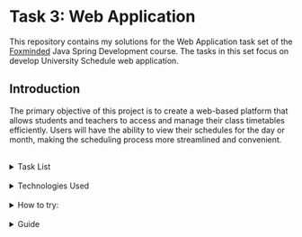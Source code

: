 # Task 3: Web Application

This repository contains my solutions for the Web Application task set of the [Foxminded](https://foxminded.ua/) Java Spring Development course. The tasks in this set focus on develop University Schedule web application.

## Introduction
The primary objective of this project is to create a web-based platform that allows students and teachers to access and manage their class timetables efficiently. Users will have the ability to view their schedules for the day or month, making the scheduling process more streamlined and convenient.

<br>
<details>
<summary>Task List</summary>
<br>
<div style="margin-left: 20px;">
<details>
  <summary> Task 3.1 Planning: Decompose university </summary>

## Important: 

In the next series of tasks you're going to develop Univesity Schedule web application, make sure to give repo meaningful name (ex. university-cms)
## Assignment:

Analyze and decompose University (create UML class diagram for application).
You should make a research and describe university structure. The main feature of the application is Class Timetable for students and teachers. Students or teachers can get their timetable for a day or for a month.

Add png image to the separate GitLab project.

Add text description of main user stories using markup language Example:

Teacher can view own schedule flow:

Given user is logged on as Teacher

- User can see and navigate to `My Schedule` menu
- User should see own Teacher schedule according with selected date/range filter
</details>
<br>
<details>
  <summary> Task 3.2 Bootstrap project </summary>

## Assignment
Create new Spring Boot project using Initializer with dependencies:
Spring Web (Build web, including RESTful, applications using Spring MVC. Uses Apache Tomcat as the default embedded container.)
Spring Data JPA (Persist data in SQL stores with Java Persistence API using Spring Data and Hibernate.)
Thymeleaf (A modern server-side Java template engine for both web and standalone environments. Allows HTML to be correctly displayed in browsers and as static prototypes.)
Flyway Migration (Version control for your database so you can migrate from any version (incl. an empty database) to the latest version of the schema.)
H2 Database or PostgreSQL Driver of your choice
Create model and schema initializing sql migration script according with your UML diagrama

Create JPA repositories and service layer with base CRUD operations

## Important:

From now on you should cover all your code (repository, service) with test in case you add any logic like custom query or multiple repository/service calls in one method

Example:

```
@Repository
public interface GroupRepository extends JpaRepository<Group, Long> {
        
        // should not be covered with test 
	Optional<Group> findByGroupName(String name) throws SQLException;

        // sould be covered with test
	@Query(value = "SELECT gr.* "
			+ "FROM Groups gr inner join (SELECT COUNT(student_id) as studCount, group_id as group_id_counter FROM Students "
			+ "group by group_id " + ") as counter on group_id = group_id_counter "
			+ "WHERE studCount <= :stdCount", nativeQuery = true)
	List<Group> findWithEquelOrLessStudents(@Param("stdCount") int count) throws SQLException;
}
```

```

@Service
public class StudentService {

        // should not be covered with tests
        @Transactional
	public void deleteById(Long id) throws SQLException {
		studentRepository.delete(studentOpt.get());
	}
  
       // should be covered with test
       @Transactional
	public Student addCourse(Long studentId, Long courseId) throws SQLException {
	
		var student = studentRepository.findById(studentId);
		var course = courseRepository.findById(courseId);

		if (course.isPresent() && student.isPresent()) {
			Optional<Course> courseInStudent = student.get().getCourses().stream()
					.filter(c -> c.getId().equals(courseId)).findFirst();
			if (courseInStudent.isEmpty()) {
				student.get().getCourses().add(course.get());
				studentRepository.save(student.get());
				return student.get();
			}
		}

		throw new Somexception("Could not add student to course");
	}

}

```
</details>
<br>
<details>
<summary> Task 3.3 Create basic UI </summary>

## Assignment:
Add Bootstrap js/css support to your project (webjars recommended)

Add basic data generation or migration script to populate your db with sample data

Create welcome page and controller with menu with main entities from your model

## Important use thymeleaf templates and reusable fragments

Create pages with tables to list content from DB for each Entity and link those pages from main menu

Cover controllers with Spring MVC tests
</details>
<br>
<details>
  <summary> Task 3.4 Adding Security </summary>
  
## Assignment

1.  Review your user/roles model, and ask your mentor for clarifications regarding your security model. For example, you can add ADMIN, STUDENT, TEACHER, and STUFF roles.
    
2.  Use form security for user authentication.
    
3.  Create an admin panel for assigning a new user's role and create services that help the admin manage users.
    
4.  add required changes with login/logout functionality and logged-in user information to UI
    

## Read:  
[https://www.baeldung.com/spring-security-login](https://www.baeldung.com/spring-security-login "https://www.baeldung.com/spring-security-login")  
[https://www.baeldung.com/spring-security-method-security](https://www.baeldung.com/spring-security-method-security "https://www.baeldung.com/spring-security-method-security")  
[https://www.thymeleaf.org/doc/articles/springsecurity.html](https://www.thymeleaf.org/doc/articles/springsecurity.html)  
[https://docs.spring.io/spring-security/site/docs/4.2.x/reference/html/test-method.html](https://docs.spring.io/spring-security/site/docs/4.2.x/reference/html/test-method.html "https://docs.spring.io/spring-security/site/docs/4.2.x/reference/html/test-method.html")  
  
Security configuration example:  
  
`@Bean   SecurityFilterChain config(HttpSecurity httpSecurity) throws Exception {    return httpSecurity.authorizeHttpRequests() .requestMatchers("/css/**", "/webjars/**").permitAll() // public matcher first    .requestMatchers("/foo").hasRole("FOO") // single role    .requestMatchers("/bar", "/foo-bar").hasAnyRole("FOO", "FOO_BAR") // multiple roles    .anyRequest().authenticated() // other requests need to have any role    .and().formLogin() .and().build();    }`  

## Example:

    User administration flow
    
    Given User `A` logged in with Admin role
    - User 'A' should be able to navigate to admin panel
    - User without admin role should not have access to user admin panel
    - User 'A' should be able to list all registered users on user admin page
    - User 'A' should be able to set required role for each registered user... etc
  </details>


<br>
  <details>
  <summary> Task 3.5 Implement Course view + edit feature </summary>
  
## Assignment
1.  Using your flows descriptions from task 3.1 create list of flows to implement, call it features, consult with Mentor if required.

##Example:

User administration flow

Given User 'A' logged in with Admin role
- User 'A' should be able to create/read/update/delete courses.
Given User 'B' logged in with Student or Teacher role
- User 'B' should be able to list all courses (read access).
Given User 'C' logged in with Stuff rolef
- User 'C' should be able to create/read/update all courses
- User 'C' should be able to assign/reassign teacher to a course
- User 'C' should be able to assign/reassign groups to a course.
- ... etc

2.  Consider feature implementation as subtask(made in new branch and merged int main/master on completion)

For each feature, implement UI pages(usually list, create, edit, delete, etc), controller/controller methods, service/service methods, repository methods.

Controller tests are mandatory, add other components tests if required

  </details>
<br>
  <details>
  <summary> Task 3.6 Implement Groups view + edit feature</summary>
  
##Assignment
Using your flows descriptions from task 3.1 create list of flows to implement, call it features, consult with Mentor if required.
Example:

User administration flow

```
 Given User `A` logged in with Admin role
	- User 'A' can Create/Read/Update/Delete group information
Given User `B` logged in with Student or Teacher role.
	- User 'A' should be able to list all groups information (read access).
 Given User `C` logged in with Stuff role
	- User 'A' should be able to Create/Read/Update group information.
... etc
```

Consider feature implementation as subtask(made in new branch and merged int main/master on completion)
For each feature, implement UI pages(usually list, create, edit, delete, etc), controller/controller methods, service/service methods, repository methods.

Controller tests are mandatory, add other components tests if required
  </details>
  

  <details>
  <summary> Task 3.7 Implement Students view + edit feature
   </summary>
   
##Assignment
Using your flows descriptions from task 3.1 create list of flows to implement, call it features, consult with Mentor if required.

###Example:

```
Given User `A` logged in with Admin, or Stuff role.
- User 'A' can assign/ reassign Students to Group
Given User `B` logged in with Admin, Stuff, Student, or Teacher role.
- User 'B' should be able to list all students in a group (read access).
... etc

```
Consider feature implementation as subtask(made in new branch and merged into main/master on completion)
For each feature, implement UI pages(usually list, create, edit, delete, etc.), controller/controller methods, service/service methods, repository methods.

Controller tests are mandatory, add other components tests if required.

  </details>
<br>
  <details>
  <summary> Task 3.8 Implement Teachers view + edit features</summary>
  
##Assignment
Using your flows descriptions from task 3.1 create list of flows to implement, call it features, consult with Mentor if required.

###Example:

```
Given User `B` logged in with Teacher role.
- User 'B' should be able to list all its courses.
... etc
```

Consider feature implementation as subtask(made in new branch and merged into main/master on completion)
For each feature, implement UI pages(usually list, create, edit, delete, etc.), controller/controller methods, service/service methods, repository methods.

Controller tests are mandatory, add other components tests if required.Assignment

  </details>
<br>
  <details>
  <summary> Task 3.9 Implement Schedule view + edit features</summary>
  
##Assignment
Using your flows descriptions from task 3.1 create list of flows to implement, call it features, consult with Mentor if required.

###Example:

```
Given User `A` logged in with Admin or Stuff role.
- User 'A' should be able to create/read/update/delete new schedule.
Given User 'B' logged in with Student or Teacher role.
- User 'B' should be able to list all its schedules.
... etc
```

Consider feature implementation as subtask(made in new branch and merged into main/master on completion)
For each feature, implement UI pages(usually list, create, edit, delete, etc.), controller/controller methods, service/service methods, repository methods.

Controller tests are mandatory, add other components tests if required.

  </details>
<br>

<details>
<summary>Task 3.10 Finallize app functionality</summary>

##Assignment

1.  Using your flows descriptions from `task 3.1` create list of flows to implement, call it `features`, consult with Mentor if required.

Example:

    Given Anonymous User `D`
</details>

</div>
</details>
<br>
<details>
  <summary>Technologies Used</summary>
  <br>

*   **Java:** The primary programming language used for the project.
*   **Spring Boot:** The project is built using the Spring Boot framework, which simplifies the development of production-ready applications.
*   **Spring Boot Starters:**
    *   `spring-boot-starter-data-jpa:` Provides support for data access using Java Persistence API (JPA) and Hibernate.
    *   `spring-boot-starter-thymeleaf:` Integrates the Thymeleaf template engine for server-side rendering.
    *   `spring-boot-starter-web:` Includes everything needed to build a web application.
    *   `spring-boot-starter-security:` Provides security features and integration for user authentication and authorization.
*   **Flyway:** A database migration tool used for version control of your database schema.
*   **PostgreSQL Driver:** The PostgreSQL database driver used for database connections.
*   **Testcontainers:** Provides testing support for running dependencies such as databases in containers during testing.
*   **Lombok:** A library that reduces boilerplate code by generating getters, setters, and other common methods at compile time.
*   **Apache Log4j:** A logging framework used for logging and managing application logs.
*   **Webjars:** Web libraries (e.g., Bootstrap, jQuery, FullCalendar, Bootstrap Datepicker, Bootstrap Select, Popper.js, DataTables, Summernote, Dropzone) packaged as JARs for easier integration into your project.
*   **Thymeleaf-Extras-SpringSecurity5:** Thymeleaf extension for Spring Security integration.

</details>

<br>
<details>
  <summary>How to try:</summary>
  <br>


To try this project, you'll need to have [Docker](https://www.docker.com/get-started/) and [Git](https://git-scm.com/book/en/v2/Getting-Started-Installing-Git) installed. Follow the instructions below:

  1. Clone this repository:
      ```
      git clone <repository path>
      ```

  2. Navigate to the directory "task3_web_application" in the project directory:
  
      ```
      cd <path-to-project>/task3_web_application
      ```
      (probably)
      ```
      cd learning_foxminded_spring_taskset3/task3_web_application
      ```

  3. Run Docker Compose:

     ```
      docker-compose up
      ```
      (or)
      ```
      sudo docker-compose up
      ```

  5. After the app is running, you can use your browser to access the application at [http://localhost:8080](http://localhost:8080)

</details>
<br>
<details>
  <summary>Guide</summary>

 

  When you start the application for the first time, it will automatically populate the database with test data, ensuring a smooth onboarding process:

  - **4 Teachers**
  - **200 Students**
  - **10 Groups**
  - **10 Courses**
  - **Lectures scheduled from today to six months ahead**

## Getting Started

  To explore the university application, follow these steps:

  1. Open your web browser and navigate to [http://localhost:8080](http://localhost:8080).

## Explore as a Guest

  As a guest user, you have access to:

  - A **Welcome Page** with a brief introduction to the university.
  - An overview of the **Course List**.

## Logged-In Users

  Once you log in as a registered user, you can take advantage of the following features:
  - View lists of students, teachers, courses, and groups.
  - Navigate through the university's schedule.

### Admin User

  If you log in as an admin (username: teacher1, password: password1), you have administrative privileges:

  - **Add**, **Edit**, and **Delete** students, lectures, teachers, groups, and courses.
  - Admin also is teacher.

### Teacher User

  As a teacher (usernames from teacher2 to teacher4, passwords from password2 to password4), you can:

  - View your assigned **Courses**, **Groups**, and **Students**.
  - Check your **Personal Schedule**.

### Student User

  If you log in as a student (usernames from student1 to student200, passwords from password1 to password200), you can:

  - Access details about your **Courses**, **Group**, **Teachers**, and **Classmates**.
  - Navigate your **Personal Schedule**.

</details>
